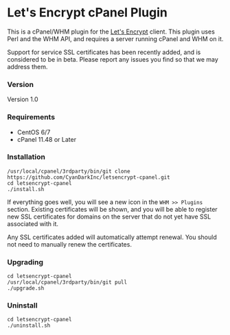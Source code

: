 # Let's Encrypt cPanel Plugin
This is a cPanel/WHM plugin for the [Let's Encrypt](https://letsencrypt.org/) client. This plugin uses Perl and the WHM API, and requires a server running cPanel and WHM on it.

Support for service SSL certificates has been recently added, and is considered to be in beta. Please report any issues you find so that we may address them.

### Version
Version 1.0

### Requirements

- CentOS 6/7
- cPanel 11.48 or Later

### Installation

```
/usr/local/cpanel/3rdparty/bin/git clone https://github.com/CyanDarkInc/letsencrypt-cpanel.git
cd letsencrypt-cpanel
./install.sh
```

If everything goes well, you will see a new icon in the `WHM >> Plugins` section. Existing certificates will be shown, and you will be able to register new SSL certificates for domains on the server that do not yet have SSL associated with it.

Any SSL certificates added will automatically attempt renewal. You should not need to manually renew the certificates.

### Upgrading
	
```
cd letsencrypt-cpanel
/usr/local/cpanel/3rdparty/bin/git pull
./upgrade.sh
```

### Uninstall
	
```
cd letsencrypt-cpanel
./uninstall.sh
```
